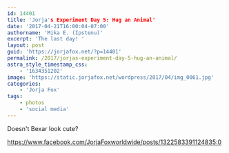 ```yaml
---
id: 14401
title: 'Jorja's Experiment Day 5: Hug an Animal'
date: '2017-04-21T16:00:04-07:00'
authorname: 'Mika E. (Ipstenu)'
excerpt: 'The last day! '
layout: post
guid: 'https://jorjafox.net/?p=14401'
permalink: /2017/jorjas-experiment-day-5-hug-an-animal/
astra_style_timestamp_css:
    - '1634351202'
image: 'https://static.jorjafox.net/wordpress/2017/04/img_0061.jpg'
categories:
    - 'Jorja Fox'
tags:
    - photos
    - 'social media'
---
```


Doesn't Bexar look cute?

https://www.facebook.com/JorjaFoxworldwide/posts/1322583391124835:0
